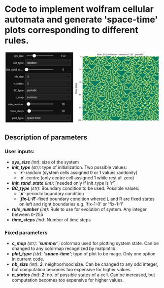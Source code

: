 # Code to implement wolfram cellular automata and generate 'space-time' plots corresponding to different rules.

![](ca-wolfram-image.png)

## Description of parameters

### User inputs:

- ***sys_size*** _(int)_: size of the system
- ***init_type*** _(str)_: type of initialization. Two possible values:
  - '***r***'-random (system cells assigned 0 or 1 values randomly)
  - '***c***'-centre (only centre cell assigned 1 while rest all zero)
- ***init_rand_state*** _(int)_: [needed only if init_type is 'r']
- ***BC_type*** _(str)_: Boundary condition to be used. Possible values:
  - '***p***'-periodic boundary condition
  - '***fix-L-R***'-fixed boundary condition whered L and R are fixed states on left and right boundaries e.g. 'fix-1-0' or 'fix-1-1'
- ***rule_number*** _(int)_: Rule to use for evolution of system. Any integer between 0-255
- ***time_steps*** _(int)_: Number of time steps



### Fixed parameters
- ***c_map*** _(str)_: ***'summer'***; colormap used for plotting system state. Can be changed to any colormap recognized by matplotlib.
- ***plot_type*** _(str)_: ***'space-time'***; type of plot to be mage. Only one option in current code.
- ***nb_size*** _(int)_: ***3***; neighborhood size. Can be changed to any odd integer, but computation becomes too expensive for higher values.
- ***n_states*** _(int)_: ***2***; no. of possible states of a cell. Can be increased, but computation becomes too expensive for higher values.
